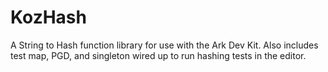 # KozHash
 A String to Hash function library for use with the Ark Dev Kit. Also includes test map, PGD, and singleton wired up to run hashing tests in the editor.
